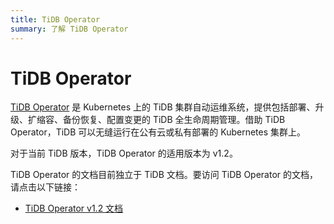 ```yaml
---
title: TiDB Operator
summary: 了解 TiDB Operator
---
```


# TiDB Operator

[TiDB Operator](https://github.com/pingcap/tidb-operator) 是 Kubernetes 上的 TiDB 集群自动运维系统，提供包括部署、升级、扩缩容、备份恢复、配置变更的 TiDB 全生命周期管理。借助 TiDB Operator，TiDB 可以无缝运行在公有云或私有部署的 Kubernetes 集群上。

对于当前 TiDB 版本，TiDB Operator 的适用版本为 v1.2。

TiDB Operator 的文档目前独立于 TiDB 文档。要访问 TiDB Operator 的文档，请点击以下链接：

- [TiDB Operator v1.2 文档](https://docs.pingcap.com/zh/tidb-in-kubernetes/v1.2/)